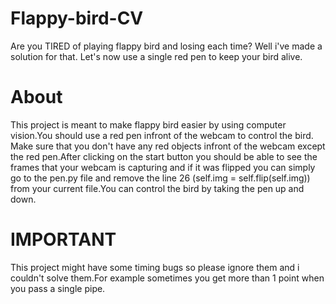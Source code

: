 # Flappy-bird-CV
Are you TIRED of playing flappy bird and losing each time? Well i've made a solution for that. Let's now use a single red pen to keep your bird alive.
# About
This project is meant to make flappy bird easier by using computer vision.You should use a red pen infront of the webcam to control the bird. Make sure that you don't have any red objects infront of the webcam except the red pen.After clicking on the start button you should be able to see the frames that your webcam is capturing and if it was flipped you can simply go to the pen.py file and remove the line 26 (self.img = self.flip(self.img)) from your current file.You can control the bird by taking the pen up and down.
# IMPORTANT
This project might have some timing bugs so please ignore them and i couldn't solve them.For example sometimes you get more than 1 point when you pass a single pipe.
